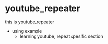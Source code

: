 # youtube_repeater

this is youtube_repeater

- using example
    - learning youtube, repeat spesific section